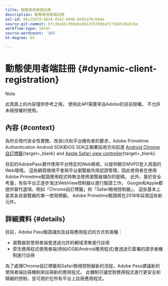 ```yaml
---
title: 動態使用者端註冊
description: 動態使用者端註冊
exl-id: 9bc2597d-b634-4542-849b-8e91a76cb8da
source-git-commit: bfc3ba55c99daba561255760baf273b6538a3c6e
workflow-type: tm+mt
source-wordcount: '265'
ht-degree: 0%

---
```


# 動態使用者端註冊 {#dynamic-client-registration}

>[!NOTE]
>
>此頁面上的內容僅供參考之用。 使用此API需要來自Adobe的目前授權。 不允許未經授權的使用。

## 內容 {#context}

為符合現代安全性實務、改良UX和平台擁有者的要求，Adobe Primetime Authentication Android SDK和iOS SDK正朝著採用方向前進 [Android Chrome自訂標籤](https://developer.chrome.com/multidevice/android/customtabs){target=_blank} and [Apple Safari view controller](https://developer.apple.com/documentation/safariservices/sfsafariviewcontroller){target=_blank}.

目前的AdobePass實作使用平台特定的Web檢視，以提供顯示MVPD登入頁面的Web環境。 這些網頁檢視不會與平台瀏覽器共用認證管理，因此使用者在使用Adobe Primetime驗證應用程式時無法使用瀏覽器儲存的密碼。 此外，基於安全考量，有些平台正逐步淘汰WebView控制器以進行驗證工作。 Google和Apple都提供替代選項，例如「Chrome自訂標籤」和「Safari檢視控制器」。 這些基本上是其各自瀏覽器的單一使用標籤。 Adobe Primetime驗證將在2018年採用這些新元件。

## 詳細資料 {#details}

目前，Adobe Pass驗證識別及註冊應用程式的方式有兩種：

* 瀏覽器型使用者端會透過允許的網域清單進行註冊
* 原生應用程式使用者端(例如iOS和Android應用程式)會透過已簽署的請求者機制進行註冊

為了處理Chrome自訂標籤和Safari檢視控制器新的流程，Adobe Pass建議新的使用者端註冊機制來註冊新的應用程式。 此機制可讓您對應用程式進行更安全和精細的控制，並可用於在所有平台上註冊應用程式。

<!--
## Related Information

- [Dynamic Client Registration API](/help/authentication/dynamic-client-registration-api.md)
- [Dynamic Client Registration Management](/help/authentication/dynamic-client-registration-management.md)
-->
